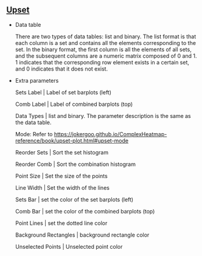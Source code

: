## [Upset](/basic/upset-plot)

- Data table

   There are two types of data tables: list and binary. The list format is that each column is a set and contains all the elements corresponding to the set. In the binary format, the first column is all the elements of all sets, and the subsequent columns are a numeric matrix composed of 0 and 1. 1 indicates that the corresponding row element exists in a certain set, and 0 indicates that it does not exist.

- Extra parameters
  
   Sets Label | Label of set barplots (left)

   Comb Label | Label of combined barplots (top)

   Data Types | list and binary. The parameter description is the same as the data table.

   Mode: Refer to https://jokergoo.github.io/ComplexHeatmap-reference/book/upset-plot.html#upset-mode

   Reorder Sets | Sort the set histogram

   Reorder Comb | Sort the combination histogram

   Point Size | Set the size of the points

   Line Width | Set the width of the lines

   Sets Bar | set the color of the set barplots (left)

   Comb Bar | set the color of the combined barplots (top)

   Point Lines | set the dotted line color

   Background Rectangles | background rectangle color

   Unselected Points | Unselected point color
